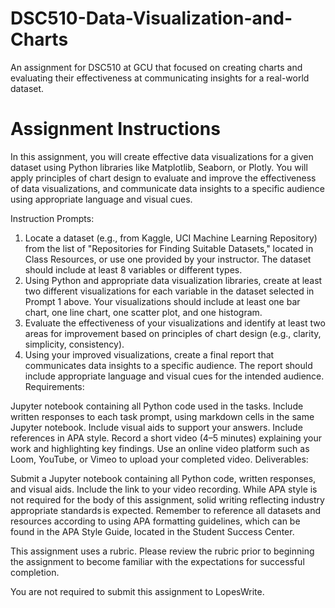 # DSC510-Data-Visualization-and-Charts
 An assignment for DSC510 at GCU that focused on creating charts and evaluating their effectiveness at communicating insights for a real-world dataset.

# Assignment Instructions
In this assignment, you will create effective data visualizations for a given dataset using Python libraries like Matplotlib, Seaborn, or Plotly. You will apply principles of chart design to evaluate and improve the effectiveness of data visualizations, and communicate data insights to a specific audience using appropriate language and visual cues.

Instruction Prompts:

1. Locate a dataset (e.g., from Kaggle, UCI Machine Learning Repository) from the list of "Repositories for Finding Suitable Datasets," located in Class Resources, or use one provided by your instructor. The dataset should include at least 8 variables or different types.
2. Using Python and appropriate data visualization libraries, create at least two different visualizations for each variable in the dataset selected in Prompt 1 above. Your visualizations should include at least one bar chart, one line chart, one scatter plot, and one histogram.
3. Evaluate the effectiveness of your visualizations and identify at least two areas for improvement based on principles of chart design (e.g., clarity, simplicity, consistency).
4. Using your improved visualizations, create a final report that communicates data insights to a specific audience. The report should include appropriate language and visual cues for the intended audience.
Requirements:

Jupyter notebook containing all Python code used in the tasks.
Include written responses to each task prompt, using markdown cells in the same Jupyter notebook.
Include visual aids to support your answers.
Include references in APA style.
Record a short video (4–5 minutes) explaining your work and highlighting key findings. Use an online video platform such as Loom, YouTube, or Vimeo to upload your completed video.
Deliverables:

Submit a Jupyter notebook containing all Python code, written responses, and visual aids.
Include the link to your video recording.
While APA style is not required for the body of this assignment, solid writing reflecting industry appropriate standards is expected. Remember to reference all datasets and resources according to using APA formatting guidelines, which can be found in the APA Style Guide, located in the Student Success Center.

This assignment uses a rubric. Please review the rubric prior to beginning the assignment to become familiar with the expectations for successful completion.

You are not required to submit this assignment to LopesWrite.
